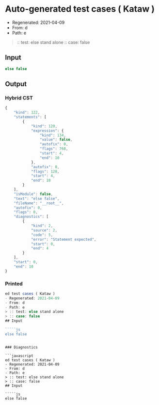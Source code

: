 # Auto-generated test cases ( Kataw )
- Regenerated: 2021-04-09
- From: d
- Path: e
> :: test: else stand alone
> :: case: false
## Input

`````js
else false
`````

## Output

### Hybrid CST

```javascript
{
    "kind": 122,
    "statements": [
        {
            "kind": 120,
            "expression": {
                "kind": 134,
                "value": false,
                "autofix": 0,
                "flags": 768,
                "start": 4,
                "end": 10
            },
            "autofix": 0,
            "flags": 128,
            "start": 4,
            "end": 10
        }
    ],
    "isModule": false,
    "text": "else false",
    "fileName": "__root__",
    "autofix": 0,
    "flags": 0,
    "diagnostics": [
        {
            "kind": 2,
            "source": 2,
            "code": 5,
            "error": "Statement expected",
            "start": 0,
            "end": 4
        }
    ],
    "start": 0,
    "end": 10
}
```

### Printed

```javascript
ed test cases ( Kataw )
- Regenerated: 2021-04-09
- From: d
- Path: e
> :: test: else stand alone
> :: case: false
## Input

`````js
else false
`````
```

### Diagnostics

```javascript
ed test cases ( Kataw )
- Regenerated: 2021-04-09
- From: d
- Path: e
> :: test: else stand alone
> :: case: false
## Input

`````js
else false
`````
```

